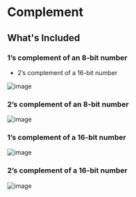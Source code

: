 # Complement

## What's Included

### 1’s complement of an 8-bit number

- 2’s complement of a 16-bit number

![image](https://user-images.githubusercontent.com/49730521/112941062-a57dec80-914b-11eb-8280-66e435c1123e.png)

### 2’s complement of an 8-bit number

![image](https://user-images.githubusercontent.com/49730521/112941097-ae6ebe00-914b-11eb-9aec-499ba52de825.png)

### 1’s complement of a 16-bit number

![image](https://user-images.githubusercontent.com/49730521/112941133-b9295300-914b-11eb-88b7-eacbcd199160.png)

### 2’s complement of a 16-bit number

![image](https://user-images.githubusercontent.com/49730521/112942111-4325eb80-914d-11eb-9bb7-da5d9c610b0a.png)
